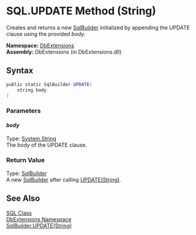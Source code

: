 SQL.UPDATE Method (String)
==========================
Creates and returns a new [SqlBuilder][1] initialized by appending the UPDATE clause using the provided *body*.

**Namespace:** [DbExtensions][2]  
**Assembly:** DbExtensions (in DbExtensions.dll)

Syntax
------

```csharp
public static SqlBuilder UPDATE(
	string body
)
```

### Parameters

#### *body*
Type: [System.String][3]  
The body of the UPDATE clause.

### Return Value
Type: [SqlBuilder][1]  
 A new [SqlBuilder][1] after calling [UPDATE(String)][4]. 

See Also
--------
[SQL Class][5]  
[DbExtensions Namespace][2]  
[SqlBuilder.UPDATE(String)][4]  

[1]: ../SqlBuilder/README.md
[2]: ../README.md
[3]: http://msdn.microsoft.com/en-us/library/s1wwdcbf
[4]: ../SqlBuilder/UPDATE.md
[5]: README.md